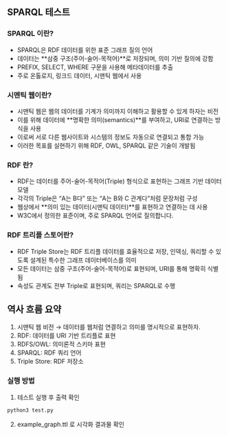 ## SPARQL 테스트
### SPARQL 이란?
- SPARQL은 RDF 데이터를 위한 표준 그래프 질의 언어
- 데이터는 **삼중 구조(주어-술어-목적어)**로 저장되며, 의미 기반 질의에 강함
- PREFIX, SELECT, WHERE 구문을 사용해 메타데이터를 추출
- 주로 온톨로지, 링크드 데이터, 시맨틱 웹에서 사용

### 시멘틱 웹이란?
- 시맨틱 웹은 웹의 데이터를 기계가 의미까지 이해하고 활용할 수 있게 하자는 비전
- 이를 위해 데이터에 **명확한 의미(semantics)**를 부여하고, URI로 연결하는 방식을 사용
- 이로써 서로 다른 웹사이트와 시스템의 정보도 자동으로 연결되고 통합 가능
- 이러한 목표를 실현하기 위해 RDF, OWL, SPARQL 같은 기술이 개발됨

### RDF 란?
- RDF는 데이터를 주어-술어-목적어(Triple) 형식으로 표현하는 그래프 기반 데이터 모델
- 각각의 Triple은 “A는 B다” 또는 “A는 B와 C 관계다”처럼 문장처럼 구성
- 웹상에서 **의미 있는 데이터(시맨틱 데이터)**를 표현하고 연결하는 데 사용
- W3C에서 정의한 표준이며, 주로 SPARQL 언어로 질의합니다.

### RDF 트리플 스토어란?
- RDF Triple Store는 RDF 트리플 데이터를 효율적으로 저장, 인덱싱, 쿼리할 수 있도록 설계된 특수한 그래프 데이터베이스를 의미
- 모든 데이터는 삼중 구조(주어-술어-목적어)로 표현되며, URI를 통해 명확히 식별됨
- 속성도 관계도 전부 Triple로 표현되며, 쿼리는 SPARQL로 수행

## 역사 흐름 요약
1. 시맨틱 웹 비전 → 데이터를 웹처럼 연결하고 의미를 명시적으로 표현하자.
2. RDF: 데이터를 URI 기반 트리플로 표현
3. RDFS/OWL: 의미론적 스키마 표현
4. SPARQL: RDF 쿼리 언어
5. Triple Store: RDF 저장소

### 실행 방법
1. 테스트 실행 후 출력 확인
```bash
python3 test.py
```

2. example_graph.ttl 로 시각화 결과물 확인

